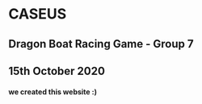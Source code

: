 # CASEUS
## Dragon Boat Racing Game - Group 7


## 15th October 2020
#### we created this website :)

